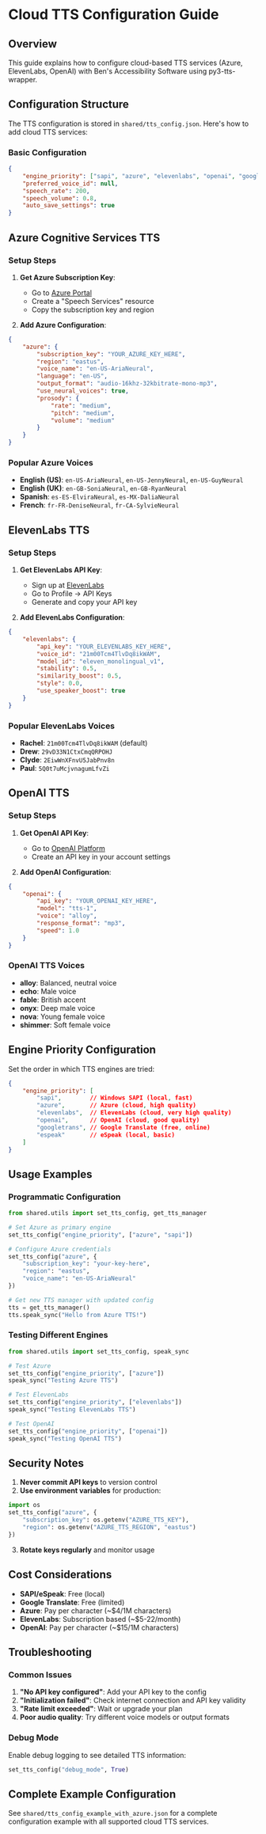 # Cloud TTS Configuration Guide

## Overview
This guide explains how to configure cloud-based TTS services (Azure, ElevenLabs, OpenAI) with Ben's Accessibility Software using py3-tts-wrapper.

## Configuration Structure

The TTS configuration is stored in `shared/tts_config.json`. Here's how to add cloud TTS services:

### Basic Configuration
```json
{
    "engine_priority": ["sapi", "azure", "elevenlabs", "openai", "googletrans"],
    "preferred_voice_id": null,
    "speech_rate": 200,
    "speech_volume": 0.8,
    "auto_save_settings": true
}
```

## Azure Cognitive Services TTS

### Setup Steps
1. **Get Azure Subscription Key**:
   - Go to [Azure Portal](https://portal.azure.com)
   - Create a "Speech Services" resource
   - Copy the subscription key and region

2. **Add Azure Configuration**:
```json
{
    "azure": {
        "subscription_key": "YOUR_AZURE_KEY_HERE",
        "region": "eastus",
        "voice_name": "en-US-AriaNeural",
        "language": "en-US",
        "output_format": "audio-16khz-32kbitrate-mono-mp3",
        "use_neural_voices": true,
        "prosody": {
            "rate": "medium",
            "pitch": "medium",
            "volume": "medium"
        }
    }
}
```

### Popular Azure Voices
- **English (US)**: `en-US-AriaNeural`, `en-US-JennyNeural`, `en-US-GuyNeural`
- **English (UK)**: `en-GB-SoniaNeural`, `en-GB-RyanNeural`
- **Spanish**: `es-ES-ElviraNeural`, `es-MX-DaliaNeural`
- **French**: `fr-FR-DeniseNeural`, `fr-CA-SylvieNeural`

## ElevenLabs TTS

### Setup Steps
1. **Get ElevenLabs API Key**:
   - Sign up at [ElevenLabs](https://elevenlabs.io)
   - Go to Profile → API Keys
   - Generate and copy your API key

2. **Add ElevenLabs Configuration**:
```json
{
    "elevenlabs": {
        "api_key": "YOUR_ELEVENLABS_KEY_HERE",
        "voice_id": "21m00Tcm4TlvDq8ikWAM",
        "model_id": "eleven_monolingual_v1",
        "stability": 0.5,
        "similarity_boost": 0.5,
        "style": 0.0,
        "use_speaker_boost": true
    }
}
```

### Popular ElevenLabs Voices
- **Rachel**: `21m00Tcm4TlvDq8ikWAM` (default)
- **Drew**: `29vD33N1CtxCmqQRPOHJ`
- **Clyde**: `2EiwWnXFnvU5JabPnv8n`
- **Paul**: `5Q0t7uMcjvnagumLfvZi`

## OpenAI TTS

### Setup Steps
1. **Get OpenAI API Key**:
   - Go to [OpenAI Platform](https://platform.openai.com)
   - Create an API key in your account settings

2. **Add OpenAI Configuration**:
```json
{
    "openai": {
        "api_key": "YOUR_OPENAI_KEY_HERE",
        "model": "tts-1",
        "voice": "alloy",
        "response_format": "mp3",
        "speed": 1.0
    }
}
```

### OpenAI TTS Voices
- **alloy**: Balanced, neutral voice
- **echo**: Male voice
- **fable**: British accent
- **onyx**: Deep male voice
- **nova**: Young female voice
- **shimmer**: Soft female voice

## Engine Priority Configuration

Set the order in which TTS engines are tried:

```json
{
    "engine_priority": [
        "sapi",        // Windows SAPI (local, fast)
        "azure",       // Azure (cloud, high quality)
        "elevenlabs",  // ElevenLabs (cloud, very high quality)
        "openai",      // OpenAI (cloud, good quality)
        "googletrans", // Google Translate (free, online)
        "espeak"       // eSpeak (local, basic)
    ]
}
```

## Usage Examples

### Programmatic Configuration
```python
from shared.utils import set_tts_config, get_tts_manager

# Set Azure as primary engine
set_tts_config("engine_priority", ["azure", "sapi"])

# Configure Azure credentials
set_tts_config("azure", {
    "subscription_key": "your-key-here",
    "region": "eastus",
    "voice_name": "en-US-AriaNeural"
})

# Get new TTS manager with updated config
tts = get_tts_manager()
tts.speak_sync("Hello from Azure TTS!")
```

### Testing Different Engines
```python
from shared.utils import set_tts_config, speak_sync

# Test Azure
set_tts_config("engine_priority", ["azure"])
speak_sync("Testing Azure TTS")

# Test ElevenLabs
set_tts_config("engine_priority", ["elevenlabs"])
speak_sync("Testing ElevenLabs TTS")

# Test OpenAI
set_tts_config("engine_priority", ["openai"])
speak_sync("Testing OpenAI TTS")
```

## Security Notes

1. **Never commit API keys** to version control
2. **Use environment variables** for production:
```python
import os
set_tts_config("azure", {
    "subscription_key": os.getenv("AZURE_TTS_KEY"),
    "region": os.getenv("AZURE_TTS_REGION", "eastus")
})
```

3. **Rotate keys regularly** and monitor usage

## Cost Considerations

- **SAPI/eSpeak**: Free (local)
- **Google Translate**: Free (limited)
- **Azure**: Pay per character (~$4/1M characters)
- **ElevenLabs**: Subscription based (~$5-22/month)
- **OpenAI**: Pay per character (~$15/1M characters)

## Troubleshooting

### Common Issues
1. **"No API key configured"**: Add your API key to the config
2. **"Initialization failed"**: Check internet connection and API key validity
3. **"Rate limit exceeded"**: Wait or upgrade your plan
4. **Poor audio quality**: Try different voice models or output formats

### Debug Mode
Enable debug logging to see detailed TTS information:
```python
set_tts_config("debug_mode", True)
```

## Complete Example Configuration

See `shared/tts_config_example_with_azure.json` for a complete configuration example with all supported cloud TTS services.
